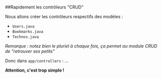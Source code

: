##Rapidement les contrôleurs "CRUD"

Nous allons créer les contrôleurs respectifs des modèles :

- `Users.java`
- `Bookmarks.java`
- `Technos.java`

*Remarque : notez bien le pluriel à chaque fois, ça permet au module CRUD de "retrouver ses petits"*

Donc dans `app/controllers` : ...

**Attention, c'est trop simple !**